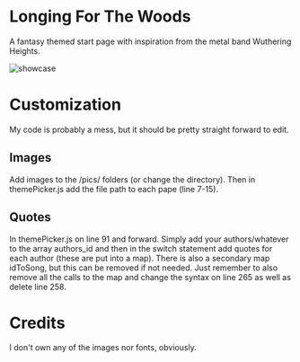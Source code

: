 # Longing For The Woods

A fantasy themed start page with inspiration from the metal band Wuthering Heights.

![showcase](pics/showcase.png)

# Customization

My code is probably a mess, but it should be pretty straight forward to edit.

## Images

Add images to the /pics/ folders (or change the directory). Then in themePicker.js add the file path to each pape (line 7-15).

## Quotes

In themePicker.js on line 91 and forward. Simply add your authors/whatever to the array authors_id and then in the switch statement add quotes for each author (these are put into a map). There is also a secondary map idToSong, but this can be removed if not needed. Just remember to also remove all the calls to the map and change the syntax on line 265 as well as delete line 258. 

# Credits

I don't own any of the images nor fonts, obviously.
